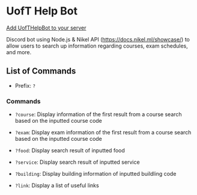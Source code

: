 # UofT Help Bot

[Add UofTHelpBot to your server](https://discord.com/api/oauth2/authorize?client_id=734110992593715291&permissions=523328&scope=bot)

Discord bot using Node.js & Nikel API (https://docs.nikel.ml/showcase/) to allow users to search up information regarding courses, exam schedules, and more.

## List of Commands

- Prefix: `?`

### Commands

 - `?course`: Display information of the first result from a course search based on the inputted course code

 - `?exam`: Display exam information of the first result from a course search based on the inputted course code

 - `?food`: Display search result of inputted food
 
- `?service`: Display search result of inputted service
 
- `?building`: Display building information of inputted buildling code
 
- `?link`: Display a list of useful links
